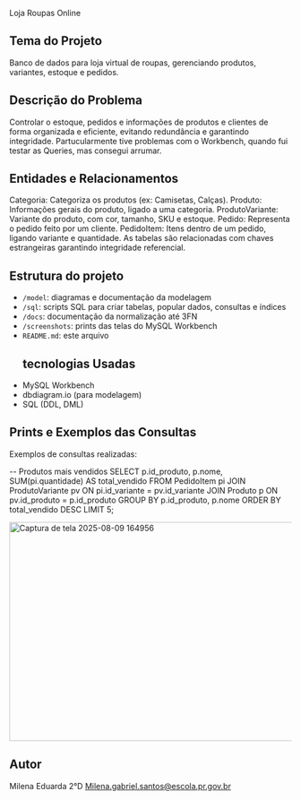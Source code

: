 Loja Roupas Online

## Tema do Projeto
Banco de dados para loja virtual de roupas, gerenciando produtos, variantes, estoque e pedidos.


## Descrição do Problema
Controlar o estoque, pedidos e informações de produtos e clientes de forma organizada e eficiente, evitando redundância e garantindo integridade.
Partucularmente tive problemas com o Workbench, quando fui testar as Queries, mas consegui arrumar.

## Entidades e Relacionamentos
Categoria: Categoriza os produtos (ex: Camisetas, Calças).
Produto: Informações gerais do produto, ligado a uma categoria.
ProdutoVariante: Variante do produto, com cor, tamanho, SKU e estoque.
Pedido: Representa o pedido feito por um cliente.
PedidoItem: Itens dentro de um pedido, ligando variante e quantidade.
As tabelas são relacionadas com chaves estrangeiras garantindo integridade referencial.

## Estrutura do projeto

- `/model`: diagramas e documentação da modelagem
- `/sql`: scripts SQL para criar tabelas, popular dados, consultas e índices
- `/docs`: documentação da normalização até 3FN
- `/screenshots`: prints das telas do MySQL Workbench
- `README.md`: este arquivo
  ## tecnologias Usadas
- MySQL Workbench
- dbdiagram.io (para modelagem)
- SQL (DDL, DML)

## Prints e Exemplos das Consultas
Exemplos de consultas realizadas:

-- Produtos mais vendidos
SELECT p.id_produto, p.nome, SUM(pi.quantidade) AS total_vendido
FROM PedidoItem pi
JOIN ProdutoVariante pv ON pi.id_variante = pv.id_variante
JOIN Produto p ON pv.id_produto = p.id_produto
GROUP BY p.id_produto, p.nome
ORDER BY total_vendido DESC
LIMIT 5;

<img width="893" height="391" alt="Captura de tela 2025-08-09 164956" src="https://github.com/user-attachments/assets/bfa451ca-5827-4644-8e9c-c565cbda58cf" />



## Autor
Milena Eduarda 
2°D
Milena.gabriel.santos@escola.pr.gov.br

